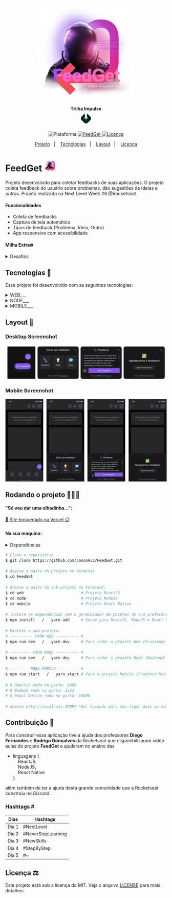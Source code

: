 <h1 align="center">
    <br>
    <img src="./.github/logo-full.png" width="300" alt="Logo FeedGet">
</h1>
<h4 align="center">
    Trilha Impulse <br><img src="./.github/logo-icon-impulse.svg" height="40" alt="Logo impulse">
</h4>
<!-- <h4 align="center">Projeto web construído durante o Next Level Week #08-Impulse com a Rocketseat/DiegoFernandes | Rodrigo Gonçalves.</h4> -->
<p align="center">
    <img alt="Plataforma" src="https://img.shields.io/static/v1?label=Plataforma&message=Mobile/PC&labelColor=b737b7&color=b74bb7">
    <a aria-label="Completado" href="https://nextlevelweek.com">
        <img alt="FeedGet" src="https://img.shields.io/badge/FeedGet-NLW 8.0-333?logo=data:image/png;base64,iVBORw0KGgoAAAANSUhEUgAAABAAAAAQCAMAAAAoLQ9TAAAALVBMVEVHcExxWsF0XMJzXMJxWcFsUsD///9jRrzY0u6Xh9Gsn9n39fyMecy0qd2bjNJWBT0WAAAABHRSTlMA2Do606wF2QAAAGlJREFUGJVdj1cWwCAIBLEsRU3uf9xobDH8+GZwUYi8i6ucJwrxKE+7D0G9Q4vlYqtmCSjndr4CgCgzlyFgfKfKCVO0LrPKjmiqMxGXkJwNnXskqWG+1oSM+BSwD8f29YLNjvx/OQrn+g99oQSoNmt3PgAAAABJRU5ErkJggg==&labelColor=b737b7&color=b74bb7"></img>
    </a>
    <a href="https://github.com/JasonH33/FeedGet/blob/main/LICENSE">
        <img alt="Licença" src="https://img.shields.io/static/v1?label=License&message=MIT&labelColor=e53089&color=e54493">
    </a>
</p>
<p align="center">
    <a href="#feedget-">Projeto</a>&nbsp;&nbsp;&nbsp;|&nbsp;&nbsp;&nbsp;
    <a href="#tecnologias-">Tecnologias</a>&nbsp;&nbsp;&nbsp;|&nbsp;&nbsp;&nbsp;
    <a href="#layout-">Layout</a>&nbsp;&nbsp;&nbsp;|&nbsp;&nbsp;&nbsp;
    <a href="#licença-%EF%B8%8F">Licença</a>
</p>
<!--
<p align="center">
    <a href="README.md">Inglês</a>
    ·
    <a href="README-pt.md">Português</a>
</p>
-->

# FeedGet <img src="./.github/logo-icon-feedget.png" width="40" alt="Logo icon">
Projeto desenvolvido para coletar feedbacks de suas aplicações. O projeto coleta feedback do usuário sobre problemas, dão sugestões de ideias e outros. Projeto realizado na Next Level Week #8 @Rocketseat.

#### Funcionalidades
* Coleta de feedbacks
* Captura de tela automático
* Tipos de feedback (Problema, Ideia, Outro)
* App responsivo com acessibilidade

#### Milha Extra🔥
<details>
    <summary>Desafios</summary>

```
GERAL:
    ✔ - Documentar bem o projeto
    ✖ - Completar os desafios

DESKTOP:
    ✔ - NO AR (Online / Vercel)
    ✖ - SEO:
        ✖ - Texto para <noscript />
        ✖ - Shortcut icon
        ✖ - Meta tags:
            ✖ - Facebook (og:~)
            ✖ - Twitter (twitter:~)
    ✖ - Melhorar o estilo:
        ✔ - Mobile First
        ✔ - Responsividade
        ✔ - Design
        ✖ - Trocar o tema da aplicação:
            ✖ - Light
            ✔ - Dark
            ✖ - Imagens adaptadas para o 'light e dark'
        ✖ - Animações (framer-motion)
        ✖ - Cores:
            ✖ - Seleção do mouse (:selection)
            ✖ - Adaptadas para daltônicos
    ✔ - Acessibilidade:
        ✔ - Navegação por TAB / SHIFT+TAB
        ✔ - Texto alternativo em imagens
        ✔ - Texto descritivo em title e area-label
    ✔ - Componentes:
        ✔ - Widget
            ✔ - WidgetForm
                ✔ - FeedbackTypeStep
                ✔ - FeedbackContentStep
                    ✔ - ScreenshotButton
                ✔ - FeedbackSuccessStep

MOBILE:
    ✖ - NO AR (Online / Apple Store && Google Play)
    ✖ - Melhorar o estilo:
        ✖ - Design
        ✖ - Trocar o tema da aplicação:
            ✔ - Light
            ✖ - Dark
            ✖ - Imagens adaptadas para o 'light e dark'
        ✖ - Animações (framer-motion)
        ✖ - Cores:
            ✖ - Adaptadas para daltônicos
    ✔ - Componentes:
        ✔ - Widget
            ✔ - Options
            ✔ - Form
                ✔ - ScreenshotButton
            ✔ - Success

NODE:
    ✖ - NO AR (Online / Heroku)
    ✔ - ORM (Prisma)
    ✔ - Testes (Jest)
    ✖ - Banco de dados:
        ✔ - SQLite *Banco atual*
        ✖ - Migrar banco de dados de 'SQLite' para 'PostgreSQL ou MongoDB'
```
</details>

## Tecnologias 🚀
Esse projeto foi desenvolvido com as seguintes tecnologias:
<details>
    <summary>WEB___</summary>
    <a href='https://reactjs.org'>React | ^18.0.0</a><br>
    <a href='https://www.typescriptlang.org'>Typescript | ^4.6.3</a><br>
    <a href='https://tailwindcss.com'>Tailwindcss | ^3.0.24</a><br>
    <a href='https://vitejs.dev'>Vite | ^2.9.5</a>
</details>
<details>
    <summary>NODE___</summary>
    <a href='https://nodejs.org/pt-br'>Node | 17.7.1</a><br>
    <a href='https://www.prisma.io'>Prisma | ^3.13.0</a><br>
    <a href='https://www.typescriptlang.org'>Typescript | ^4.6.4</a><br>
    <a href='https://jestjs.io/pt-BR'>Jest | ^28.0.3</a><br>
    <a href='https://nodemailer.com/about'>Nodemailer | ^6.7.5</a>
</details>
<details>
    <summary>MOBILE___</summary>
    <a href='https://expo.dev'>Expo | ~44.0.0</a><br>
    <a href='https://reactnative.dev'>React Native | 0.64.3</a><br>
    <a href='https://www.typescriptlang.org'>Typescript | ~4.3.5</a><br>
    <a href='https://axios-http.com/docs/intro'>Axios | ^0.27.2</a>
</details>

## Layout 🚧
### Desktop Screenshot
<div style="display: flex; flex-direction: 'column'; align-items: 'center';">
    <img width="700px" src="./.github/desktop-components.png">
</div>

### Mobile Screenshot
<div style="display: flex; flex-direction: 'row';">
    <img width=700px" src="./.github/mobile-components.png">
</div>
    <!-- IMGS
      ------------------------------
      Widget
      FeedbackTypeStep    | Options
      FeedbackContentStep | Form
      FeedbackSuccessStep | Success
      ------------------------------
    -->

## Rodando o projeto 🚴🏻‍♂️
#### "Só vou dar uma olhadinha...":
  <a href="https://nlw-feedget-rho.vercel.app/">💬 Site hospedado na Vercel 📋</a>

#### Na sua maquina:
<details>
    <summary>Dependências</summary>

```json
  ------- WEB -------
  "dependencies": {
    "@headlessui/react": "^1.6.0",
    "html2canvas": "^1.4.1",
    "phosphor-react": "^1.4.1",
    "react": "^18.0.0",
    "react-dom": "^18.0.0"
  },
  "devDependencies": {
    "@tailwindcss/forms": "^0.5.0",
    "@types/react": "^18.0.0",
    "@types/react-dom": "^18.0.0",
    "@vitejs/plugin-react": "^1.3.0",
    "autoprefixer": "10.4.5",
    "postcss": "^8.4.13",
    "tailwind-scrollbar": "^1.3.1",
    "tailwindcss": "^3.0.24",
    "typescript": "^4.6.3",
    "vite": "^2.9.5"
  }

  ------- NODE -------
  "dependencies": {
    "@prisma/client": "^3.13.0",
    "cors": "^2.8.5",
    "dotenv": "^16.0.0",
    "express": "^4.18.1",
    "nodemailer": "^6.7.5",
    "yarn-run-all": "^3.1.1"
  },
  "devDependencies": {
    "@swc/core": "^1.2.177",
    "@swc/jest": "^0.2.20",
    "@types/cors": "^2.8.12",
    "@types/express": "^4.17.13",
    "@types/jest": "^27.5.0",
    "@types/node": "^17.0.31",
    "@types/nodemailer": "^6.4.4",
    "jest": "^28.0.3",
    "prisma": "^3.13.0",
    "ts-node": "^10.7.0",
    "ts-node-dev": "^1.1.8",
    "typescript": "^4.6.4"
  }

  ------- MOBILE -------
  "dependencies": {
    "@expo-google-fonts/inter": "^0.2.2",
    "@gorhom/bottom-sheet": "^4",
    "axios": "^0.27.2",
    "expo": "~44.0.0",
    "expo-app-loading": "~1.3.0",
    "expo-file-system": "~13.1.4",
    "expo-font": "~10.0.4",
    "expo-status-bar": "~1.2.0",
    "phosphor-react-native": "1.1.1",
    "react": "17.0.1",
    "react-dom": "17.0.1",
    "react-native": "0.64.3",
    "react-native-dotenv": "^3.3.1",
    "react-native-gesture-handler": "~2.1.0",
    "react-native-iphone-x-helper": "^1.3.1",
    "react-native-reanimated": "~2.3.1",
    "react-native-svg": "12.1.1",
    "react-native-view-shot": "3.1.2",
    "react-native-web": "0.17.1"
  },
  "devDependencies": {
    "@babel/core": "^7.12.9",
    "@types/react": "~17.0.21",
    "@types/react-native": "~0.64.12",
    "typescript": "~4.3.5"
  }
```
> Ex: `$ npm install _____` ou `$ yarn add _____` para instalar as dependências

> Utilize a tag `-D` para instalar as dependências de desenvolvimento.<br>
> Utilize a tag `@types` para instalar o suporte a Typescript.<br>
> Utilize a tag `@latest` para instalar a versão mais recente.
</details>

```bash
# Clone o repositório
$ git clone https://github.com/JasonH33/FeedGet.git

# Acesse a pasta do projeto no terminal
$ cd FeedGet

# Acesse a pasta do sub-projeto no terminal:
$ cd web                         # Projeto ReactJS
$ cd node                        # Projeto NodeJS
$ cd mobile                      # Projeto React Native

# Instale as dependências com o gerenciador de pacotes de sua preferência
$ npm install   /   yarn add     # Serve para ReactJS, NodeJS e React Native

# Execute o sub-projeto:
# ---------- PARA WEB ---------- #
$ npm run dev   /   yarn dev     # Para rodar o projeto Web (Frontend)

# --------- PARA NODE ---------- #
$ npm run dev   /   yarn dev     # Para rodar o projeto Node (Backend)

# -------- PARA MOBILE --------- #
$ npm run start   /   yarn start # Para o projeto Mobile (Frontend Mobile)

# O ReactJS roda na porta: 3000
# O NodeJS roda na porta: 3333
# O React Native roda na porta: 19000

# Acesse http://localhost:$PORT *Ex: Cuidado para não ligar dois ou mais projetos na mesma porta, pois o servidor pode não iniciar.
```

## Contribuição 💭
Para construir essa aplicação tive a ajuda dos professores **Diego Fernandes** e **Rodrigo Gonçalves** da Rocketseat que disponibilizaram video aulas do projeto **FeedGet** e ajudaram no ensino das<br>
- linguagens {<br>
&nbsp;&nbsp;&nbsp;&nbsp;ReactJS,<br>
&nbsp;&nbsp;&nbsp;&nbsp;NodeJS,<br>
&nbsp;&nbsp;&nbsp;&nbsp;React Native<br>
}

além também de ter a ajuda desta grande comunidade que a Rocketseat construiu no *Discord*.

### Hashtags \#
| Dias  | Hashtags           |
|-------|--------------------|
| Dia 1 | #NextLevel         |
| Dia 2 | #NeverStopLearning |
| Dia 3 | #NewSkills         |
| Dia 4 | #StepByStep        |
| Dia 5 | #~                 |

## Licença ⚖️
Este projeto está sob a licença do MIT. Veja o arquivo [LICENSE](https://github.com/Jasonh33/FeedGet/blob/main/LICENSE) para mais detalhes.